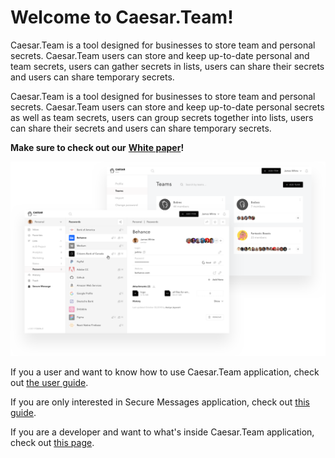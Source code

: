 # Welcome to Caesar.Team!

Caesar.Team is a tool designed for businesses to store team and personal secrets. Caesar.Team users can store and keep up-to-date personal and team secrets, users can gather secrets in lists, users can share their secrets and users can share temporary secrets.

Caesar.Team is a tool designed for businesses to store team and personal secrets. Caesar.Team users can store and keep up-to-date personal secrets as well as team secrets, users can group secrets together into lists, users can share their secrets and users can share temporary secrets.


  
**Make sure to check out our** [**White paper**](https://github.com/caesar-team/docs/blob/master/wp.md)**!**

![](.gitbook/assets/image%20%2860%29.png)

If you a user and want to know how to use Caesar.Team application, check out [the user guide](https://github.com/caesar-team/docs/tree/master/user_docs). 

If you are only interested in Secure Messages application, check out [this guide](https://github.com/caesar-team/docs/blob/master/user_docs/secure_messages.md#secure-messages).

If you are a developer and want to what's inside Caesar.Team application, check out [this page](https://github.com/caesar-team/caesar.team#installing).


